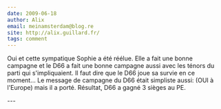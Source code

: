 ```yaml
---
date: 2009-06-18
author: Alix
email: meinamsterdam@blog.re
site: http://alix.guillard.fr/
tags: comment
---
```


<p>Oui et cette sympatique Sophie a été réélue. Elle a fait une bonne campagne et le D66 a fait une bonne campagne aussi avec les ténors du parti qui s'impliquaient. Il faut dire que le D66 joue sa survie en ce moment... Le message de campagne du D66 était simpliste aussi: (OUI à l'Europe) mais il a porté. Résultat, D66 a gagné 3 sièges au PE.</p>
---